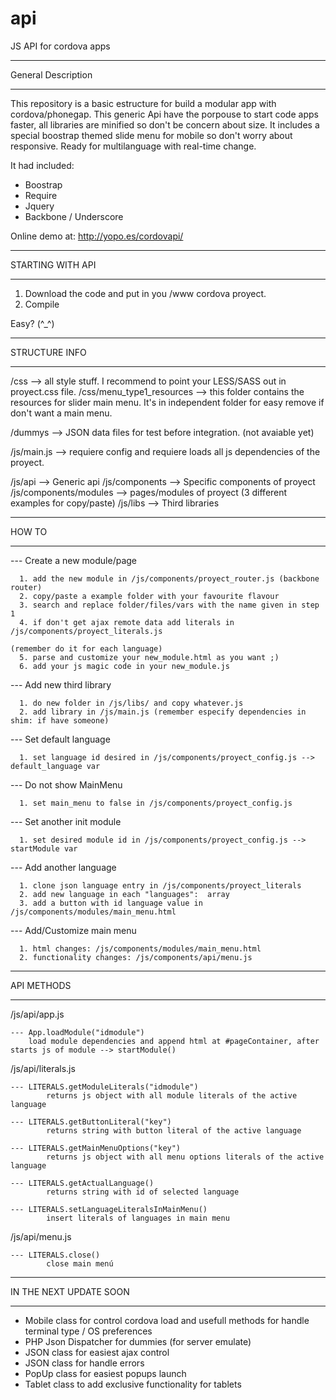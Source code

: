 api
===

JS API for cordova apps

****************************************************************************************
  General Description
****************************************************************************************

This repository is a basic estructure for build a modular app with cordova/phonegap. 
This generic Api have the porpouse to start code apps faster, all libraries are minified so don't be concern about size.
It includes a special boostrap themed slide menu for mobile so don't worry about responsive. 
Ready for multilanguage with real-time change.

It had included:
- Boostrap
- Require
- Jquery
- Backbone / Underscore

Online demo at:
http://yopo.es/cordovapi/



****************************************************************************************
  STARTING WITH API
****************************************************************************************

1. Download the code and put in you /www cordova proyect. 
2. Compile

Easy? (^_^)




****************************************************************************************
  STRUCTURE INFO
****************************************************************************************


/css --> all style stuff. I recommend to point your LESS/SASS out in proyect.css file.
/css/menu_type1_resources --> this folder contains the resources for slider main menu. 
                              It's in independent folder for easy remove if don't want a main menu.

/dummys --> JSON data files for test before integration. (not avaiable yet)

/js/main.js --> requiere config and requiere loads all js dependencies of the proyect.

/js/api --> Generic api
/js/components --> Specific components of proyect 
/js/components/modules --> pages/modules of proyect (3 different examples for copy/paste)
/js/libs --> Third libraries




****************************************************************************************
  HOW TO
****************************************************************************************

  --- Create a new module/page
   
      1. add the new module in /js/components/proyect_router.js (backbone router)
      2. copy/paste a example folder with your favourite flavour
      3. search and replace folder/files/vars with the name given in step 1
      4. if don't get ajax remote data add literals in /js/components/proyect_literals.js 
                                                                      (remember do it for each language)
      5. parse and customize your new_module.html as you want ;)
      6. add your js magic code in your new_module.js

  --- Add new third library

      1. do new folder in /js/libs/ and copy whatever.js
      2. add library in /js/main.js (remember especify dependencies in shim: if have someone)

  --- Set default language

      1. set language id desired in /js/components/proyect_config.js --> default_language var

  --- Do not show MainMenu
   
      1. set main_menu to false in /js/components/proyect_config.js
      
  --- Set another init module 

      1. set desired module id in /js/components/proyect_config.js --> startModule var
      
  --- Add another language

      1. clone json language entry in /js/components/proyect_literals
      2. add new language in each "languages":  array
      3. add a button with id language value in /js/components/modules/main_menu.html
      
  --- Add/Customize main menu

      1. html changes: /js/components/modules/main_menu.html
      2. functionality changes: /js/components/api/menu.js






****************************************************************************************
  API METHODS
****************************************************************************************
/js/api/app.js
    
    --- App.loadModule("idmodule")
        load module dependencies and append html at #pageContainer, after starts js of module --> startModule() 

/js/api/literals.js

    --- LITERALS.getModuleLiterals("idmodule")
            returns js object with all module literals of the active language
            
    --- LITERALS.getButtonLiteral("key")
            returns string with button literal of the active language
            
    --- LITERALS.getMainMenuOptions("key")
            returns js object with all menu options literals of the active language
            
    --- LITERALS.getActualLanguage()
            returns string with id of selected language
    
    --- LITERALS.setLanguageLiteralsInMainMenu()
            insert literals of languages in main menu
        
  
/js/api/menu.js
    
    --- LITERALS.close()
            close main menú
            




****************************************************************************************
  IN THE NEXT UPDATE SOON
****************************************************************************************
- Mobile class for control cordova load and usefull methods for handle terminal type / OS preferences
- PHP Json Dispatcher for dummies (for server emulate)
- JSON class for easiest ajax control
- JSON class for handle errors
- PopUp class for easiest popups launch
- Tablet class to add exclusive functionality for tablets





    


